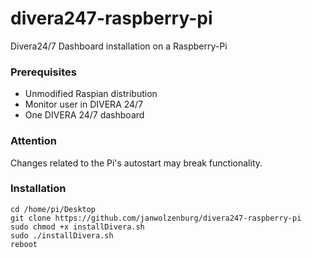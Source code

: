 # divera247-raspberry-pi
Divera24/7 Dashboard installation on a Raspberry-Pi

### Prerequisites
- Unmodified Raspian distribution
- Monitor user in DIVERA 24/7
- One DIVERA 24/7 dashboard

### Attention
Changes related to the Pi's autostart may break functionality.


### Installation
```
cd /home/pi/Desktop
git clone https://github.com/janwolzenburg/divera247-raspberry-pi
sudo chmod +x installDivera.sh
sudo ./installDivera.sh
reboot
```

